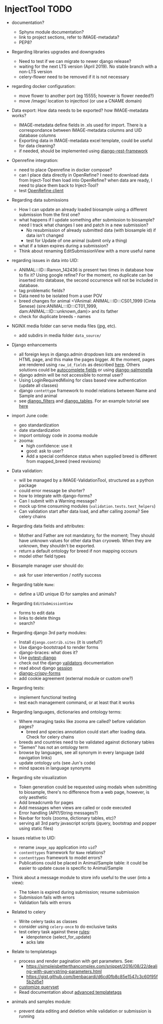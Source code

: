 
InjectTool TODO
===============

* documentation?
  - Sphynx module documentation?
  - link to project sections, refer to IMAGE-metadata?
  - PEP8?

* Regarding libraries upgrades and downgrades
  - Need to test if we can migrate to newer django release?
  - waiting for the next LTS version (April 2019). No stable branch with a non-LTS version
  - celery-flower need to be removed if it is not necessary

* regarding docker configuration:
  - move flower to another port (eg 15555; however is flower needed?)
  - move /image/ location to injecttool (or use a CNAME domain)

* Data export: How data needs to be exported? how IMAGE-metadata works?
  - IMAGE-metadata define fields in .xls used for import. There is a correspondance
    between IMAGE-metadata columns and UID database columns
  - Exporting data in IMAGE-metadata excel template, could be useful for data
    cleaning?
  - if needed, should be implemented using [django-rest-framework](https://www.django-rest-framework.org/)

* Openrefine integration:
  - need to place Openrefine in docker compose?
  - can I place data directly in OpenRefine? I need to download data from Inject-Tool
    then load into OpenRefine? when data are ready, I need to place them back to Inject-Tool?
  - test [OpenRefine client](https://github.com/OpenRefine/refine-client-py)

* Regarding data submissions
  - How I can update an already loaded biosample using a different submission from
    the first one?
  - what happens if I update something after submission to biosample? need I track
    what changes I see and patch in a new submission?
    * No resubmission of already submitted data (with biosample id) if data isn't
      changed
    * test for Update of one animal (submit only a thing)
  - what if a token expires during a submission?
  - Think about renaming EditSubmissionView with a more useful name

* regarding issues in data into UID:
  - ANIMAL:::ID:::Ramon_142436 is present two times in database how to fix it?
    Using google refine? For the moment, no duplicate can be inserted into database,
    the second occurrence will not be included in database.
  - tag problematic fields?
  - Data need to be isolated from a user POV
  - breed changes for animal <VAnimal: ANIMAL:::ID:::CS01_1999 (Cinta Senese) (sire:ANIMAL:::ID:::CT01_1999, dam:ANIMAL:::ID:::unknown_dam)>
    and its father
  - check for duplicate breeds - names

* NGINX media folder can serve media files (jpg, etc).
  - add subdirs in media folder `data_source/`

* Django enhancements
  - all foreign keys in django.admin dropdown lists are rendered in HTML page, and this make the
    pages bigger. At the moment, pages are rendered using `raw_id_fields` as described
    [here](https://books.agiliq.com/projects/django-admin-cookbook/en/latest/many_fks.html).
    Others solutions could be [autocomplete fields](http://django-extensions.readthedocs.io/en/latest/admin_extensions.html?highlight=ForeignKeyAutocompleteAdmin)
    or using [django-salmonella](https://github.com/lincolnloop/django-dynamic-raw-id)
  - django admin will be not accessible to normal user?
  - Using LoginRequiredMixing for class based view authentication (update all classes)
  - django `contettype` framework to model relations between Name and Sample and
    animal
  - see [django_filters](https://django-filter.readthedocs.io/) and [django_tables](https://django-tables2.readthedocs.io/en/latest/).
    For an example tutorial see [here](https://www.craigderington.me/generic-list-view-with-django-tables/)

* import June code:
  - geo standardization
  - date standardization
  - import ontology code in zooma module
  - zooma:
    - high confidence: use it
    - good: ask to user?
    - Add a special confidence status when supplied breed is different from
      mapped_breed (need revisions)

* Data validation:
  - will be managed by a IMAGE-ValidationTool, structured as a python package
  - could error message be shorter?
  - how to integrate with django-forms?
  - Can I submit with a Warning message?
  - mock up time consuming modules (`validation.tests.test_helpers`)
  - Can validation start after data load, and after calling zooma? See celery
    chains

* Regarding data fields and attributes:
  - Mother and Father are not mandatory, for the moment; They should have unknown
    values for other data than cryoweb. When they are unknown, they shouldn't be
    exported.
  - return a default ontology for breed if non mapping occours
  - model other field types

* Biosample manager user should do:
  - ask for user intervention / notify success

* Regarding table `Name`:
  - define a UID unique ID for samples and animals?

* Regarding `EditSubmissionView`
  - forms to edit data
  - links to delete things
  - search?

* Regarding django 3rd party modules:
  - Install `django.contrib.sites` (it is useful?)
  - Use django-bootstrap4 to render forms
  - django-braces: what does it?
  - Use [pytest-django](https://pytest-django.readthedocs.io/en/latest/)
  - check out the django [validators](https://docs.djangoproject.com/en/1.11/ref/validators/)
    documentation
  - read about django [session](https://docs.djangoproject.com/en/1.11/topics/http/sessions/)
  - [django-crispy-forms](https://simpleisbetterthancomplex.com/tutorial/2018/08/13/how-to-use-bootstrap-4-forms-with-django.html)
  - add cookie agreement (external module or custom one?)

* Regarding tests:
  - implement functional testing
  - test each management command, or at least that it works

* Regarding languages, dictionaries and ontology terms:
  - Where managing tasks like zooma are called? before validation pages?
    - breed and species annotation could start after loading data. Check for
      celery chains
  - breeds and countries need to be validated against dictionary tables
  - "Semen" has not an ontology term
  - browse by languages, see all synonym in every language (add navigation links)
  - update ontology urls (see Jun's code)
  - mind spaces in language synonyms

* Regarding site visualization
  - Token generation could be requested using modals when submitting to biosample,
    there's no difference from a web page, however, is only aesthetic
  - Add breadcrumb for pages
  - Add messages when views are called or code executed
  - Error handling (API?/String messages?)
  - Navbar for tools (zooma, dictionary tables, etc)?
  - serving all 3rd party javascript scripts (jquery, bootstrap and popper using
    static files)

* Issues relative to UID:
  - rename `image_app` application into `uid`?
  - `contenttypes` framework for `Name` relations?
  - `contenttypes` framework to model errors?
  - Publications could be placed in Animal/Sample table: it could be easier to
    update cause is specific to Animal/Sample

* Think about a message module to store info useful to the user (into a view):
  - The token is expired during submission; resume submission
  - Submission fails with errors
  - Validation fails with errors

* Related to celery
  - Write celery tasks as classes
  - consider using `celery-once` to do exclusive tasks
  - test celery task against these [rules](https://blog.daftcode.pl/working-with-asynchronous-celery-tasks-lessons-learned-32bb7495586b):
    - idenpotence (select_for_update)
    - acks late

* Relate to templatetags
  - process and render pagination with get parameters. See:
    - https://simpleisbetterthancomplex.com/snippet/2016/08/22/dealing-with-querystring-parameters.html
    - https://gist.github.com/benbacardi/d6cd0fb8c85e1547c3c60f95f5b2d5e1
  - [customize queryset](https://stackoverflow.com/questions/22902457/django-listview-customising-queryset)
  - Read documentation about [advanced templatetags](https://djangobook.com/advanced-custom-template-tags/)

* animals and samples module:
  * prevent data editing and deletion while validation or submission is running
